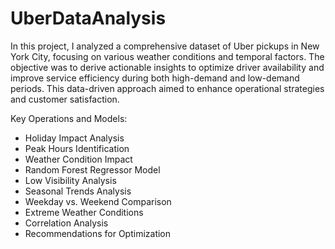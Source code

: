 # UberDataAnalysis

In this project, I analyzed a comprehensive dataset of Uber pickups in New York City, focusing on various weather conditions and temporal factors. The objective was to derive actionable insights to optimize driver availability and improve service efficiency during both high-demand and low-demand periods. This data-driven approach aimed to enhance operational strategies and customer satisfaction.

Key Operations and Models:
- Holiday Impact Analysis
- Peak Hours Identification
- Weather Condition Impact
- Random Forest Regressor Model
- Low Visibility Analysis
- Seasonal Trends Analysis
- Weekday vs. Weekend Comparison
- Extreme Weather Conditions
- Correlation Analysis
- Recommendations for Optimization
